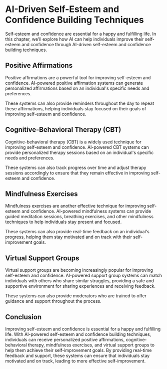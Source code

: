 AI-Driven Self-Esteem and Confidence Building Techniques
=================================================================================================================

Self-esteem and confidence are essential for a happy and fulfilling life. In this chapter, we'll explore how AI can help individuals improve their self-esteem and confidence through AI-driven self-esteem and confidence building techniques.

Positive Affirmations
---------------------

Positive affirmations are a powerful tool for improving self-esteem and confidence. AI-powered positive affirmation systems can generate personalized affirmations based on an individual's specific needs and preferences.

These systems can also provide reminders throughout the day to repeat these affirmations, helping individuals stay focused on their goals of improving self-esteem and confidence.

Cognitive-Behavioral Therapy (CBT)
----------------------------------

Cognitive-behavioral therapy (CBT) is a widely used technique for improving self-esteem and confidence. AI-powered CBT systems can provide personalized therapy sessions based on an individual's specific needs and preferences.

These systems can also track progress over time and adjust therapy sessions accordingly to ensure that they remain effective in improving self-esteem and confidence.

Mindfulness Exercises
---------------------

Mindfulness exercises are another effective technique for improving self-esteem and confidence. AI-powered mindfulness systems can provide guided meditation sessions, breathing exercises, and other mindfulness techniques to help individuals stay present and focused.

These systems can also provide real-time feedback on an individual's progress, helping them stay motivated and on track with their self-improvement goals.

Virtual Support Groups
----------------------

Virtual support groups are becoming increasingly popular for improving self-esteem and confidence. AI-powered support group systems can match individuals with others who share similar struggles, providing a safe and supportive environment for sharing experiences and receiving feedback.

These systems can also provide moderators who are trained to offer guidance and support throughout the process.

Conclusion
----------

Improving self-esteem and confidence is essential for a happy and fulfilling life. With AI-powered self-esteem and confidence building techniques, individuals can receive personalized positive affirmations, cognitive-behavioral therapy, mindfulness exercises, and virtual support groups to help them achieve their self-improvement goals. By providing real-time feedback and support, these systems can ensure that individuals stay motivated and on track, leading to more effective self-improvement.
